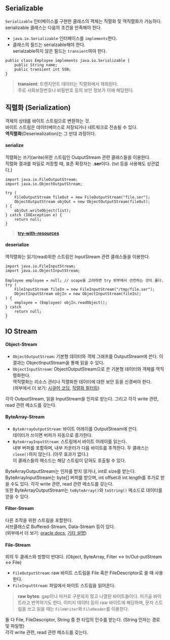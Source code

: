 ## Serializable
`Serializable` 인터페이스를 구현한 클래스의 객체는 직렬화 및 역직렬화가 가능하다.  
serializable 클래스는 다음의 조건을 만족해야 한다.
- `java.io.Serializable` 인터페이스를 `implements`한다.
- 클래스의 필드는 serialzable해야 한다.  
serialzable하지 않은 필드는 `transient`여야 한다.
```
public class Employee implements java.io.Serializable {
    public String name;
    public transient int SSN;
}
```
> **transient**: 트랜지언트 데이터는 직렬화에서 제외된다.  
> 주로 사회보장번호나 비밀번호 등의 보안 정보가 이에 해당한다.

## 직렬화 (Serialization)
객체의 상태를 바이트 스트림으로 변환하는 것.  
바이트 스트림은 데이터베이스로 저장되거나 네트워크로 전송될 수 있다.  
**역직렬화**(Deseriealization)는 그 반대 과정이다.
#### serialize
직렬화는 쓰기(write)위한 스트림인 OutputStream 관련 클래스들을 이용한다.  
직렬화 결과를 파일로 저장할 때, 표준 확장자는 **.ser**이다. (txt 등을 사용해도 상관없다.)
```
import java.io.FileOutputStream;
import java.io.ObjectOutputStream;

try (
    FileOutputStream fileOut = new FileOutputStream("file.ser");
    ObjectOutputStream objOut = new ObjectOutputStream(fileOut);
) {
    objOut.writeObject(list);
} catch (IOException e) {
    return null;
}
```
> [**try-with-resources**][1]
#### deserialize
역직렬화는 읽기(read)위한 스트림인 InputStream 관련 클래스들을 이용한다.  
```
import java.io.FileInputStream;
import java.io.ObjectInputStream;

Employee employee = null; // scope을 고려하면 try 외부에서 선언하는 것이 옳다.
try (
    FileInputStream fileIn = new FileInputStream("/tmp/file.ser");
    ObjectInputStream objIn = new ObjectInputStream(fileIn);
) {
    employee = (Employee) objIn.readObject();
} catch
    return null;
}
```
## IO Stream
#### Object-Stream
- `ObjectOutputStream`: 기본형 데이터와 객체 그래프를 OutputStream에 쓴다. 이 결과는 ObjectInputStream을 통해 읽을 수 있다.
- `ObjectInputStream`: ObjectOutputStream으로 쓴 기본형 데이터와 객체를 역직렬화한다.  
역직렬화는 리소스 관리나 직렬화한 데이터에 대한 보안 등을 신경써야 한다.  
(외부에서 더 보기: [시큐어 코딩][2], [직렬화 필터링][3])  
  
각각 OutputStream, 읽을 InputStream을 인자로 받는다.
그리고 각각 write 관련, read 관련 메소드를 갖는다.
#### ByteArray-Stream
- `ByteArrayOutputStream`: 바이트 어레이를 OutputStream에 쓴다.  
데이터가 쓰이면 버퍼가 자동으로 증가한다.  
- `ByteArrayInputStream`: 스트림에서 바이트 어레이를 읽는다.  
내부 버퍼를 포함하며, 내부 카운터가 다음 바이트를 추적한다.
두 클래스는 `close()`하지 않는다. (아무 효과가 없다.)  
이 클래스들의 메소드는 해당 스트림이 닫혀도 호출될 수 있다.  
  
ByteArrayOutputStream는 인자를 받지 않거나, int로 size를 받는다.  
ByteArrayInputStream는 byte\[] 버퍼를 받으며, int offset과 int length를 추가로 받을 수도 있다.
각각 write 관련, read 관련 메소드를 갖는다.  
또한 ByteArrayOutputStream는 `toByteArray()`와 `toString()` 메소드로 데이터를 얻을 수 있다.
#### Filter-Stream
다른 조작을 위한 스트림을 포함한다.  
서브클래스로 Buffered-Stream, Data-Stream 등이 있다.  
(외부에서 더 보기: [oracle docs][4], [기타 설명][5])
#### File-Stream
위의 두 클래스와 방향이 반대다. (Object, ByteArray, Filter <-> In/Out-putStream <-> File)
- `FileOutputStream`: raw 바이트 스트림을 File 혹은 FileDescriptor로 쓸 때 사용한다.
- `FileInputStream`: 파일에서 바이트 스트림을 읽어온다.
> **raw bytes**: gap이나 마커로 구분되지 않고 나열된 바이트들이다. 미가공 바이트라고 번역하기도 한다.
이미지 데이터 등이 raw 바이트에 해당하며, 문자 스트림을 쓰고 읽을 때는 `FileWriter`와 `FileReader`를 이용한다.  
  
둘 다 File, FileDescriptor, String 중 한 타입의 인수를 받는다. (String 인자는 경로 및 파일명)  
각각 write 관련, read 관련 메소드를 갖는다.


[1]: https://github.com/ipari3/java/blob/main/%EB%AC%B8%EB%B2%95/%EC%9E%90%EB%B0%94%20%EB%B2%84%EC%A0%84%20%EC%84%A4%EB%AA%85/AutoCloseable.md#try-with-resources
[2]: https://www.oracle.com/java/technologies/javase/seccodeguide.html
[3]: https://docs.oracle.com/en/java/javase/17/core/serialization-filtering1.html#GUID-55BABE96-3048-4A9F-A7E6-781790FF3480
[4]: https://docs.oracle.com/en/java/javase/17/docs/api/java.base/java/io/FilterInputStream.html
[5]: https://ducmanhphan.github.io/2019-01-07-Implementation-with-file-in-java/
